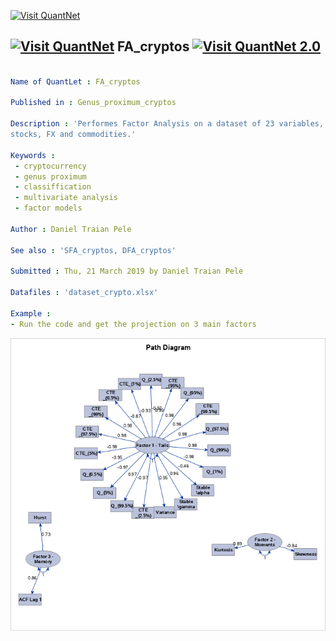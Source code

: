 [<img src="https://github.com/QuantLet/Styleguide-and-FAQ/blob/master/pictures/banner.png" width="888" alt="Visit QuantNet">](http://quantlet.de/)

## [<img src="https://github.com/QuantLet/Styleguide-and-FAQ/blob/master/pictures/qloqo.png" alt="Visit QuantNet">](http://quantlet.de/) **FA_cryptos** [<img src="https://github.com/QuantLet/Styleguide-and-FAQ/blob/master/pictures/QN2.png" width="60" alt="Visit QuantNet 2.0">](http://quantlet.de/)

```yaml

Name of QuantLet : FA_cryptos

Published in : Genus_proximum_cryptos

Description : 'Performes Factor Analysis on a dataset of 23 variables, describing cryptos, 
stocks, FX and commodities.'

Keywords : 
 - cryptocurrency
 - genus proximum
 - classiffication
 - multivariate analysis
 - factor models
 
Author : Daniel Traian Pele

See also : 'SFA_cryptos, DFA_cryptos'

Submitted : Thu, 21 March 2019 by Daniel Traian Pele

Datafiles : 'dataset_crypto.xlsx'

Example : 
- Run the code and get the projection on 3 main factors

```

![Picture1](path_diagram.png)